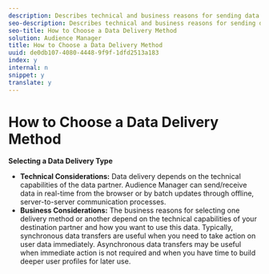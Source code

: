 ```yaml
---
description: Describes technical and business reasons for sending data via synchronous (real-time) or asynchronous (server-to-server) methodologies.
seo-description: Describes technical and business reasons for sending data via synchronous (real-time) or asynchronous (server-to-server) methodologies.
seo-title: How to Choose a Data Delivery Method
solution: Audience Manager
title: How to Choose a Data Delivery Method
uuid: de0db107-4080-4448-9f9f-1dfd2513a183
index: y
internal: n
snippet: y
translate: y
---
```


# How to Choose a Data Delivery Method

**Selecting a Data Delivery Type** 

* **Technical Considerations:** Data delivery depends on the technical capabilities of the data partner. Audience Manager can send/receive data in real-time from the browser or by batch updates through offline, server-to-server communication processes.
* **Business Considerations:** The business reasons for selecting one delivery method or another depend on the technical capabilities of your destination partner and how you want to use this data. Typically, synchronous data transfers are useful when you need to take action on user data immediately. Asynchronous data transfers may be useful when immediate action is not required and when you have time to build deeper user profiles for later use.
